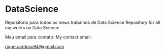 # DataScience
Repositório para todos os meus trabalhos de Data Science
Repository for all my works on Data Science

Meu email para contato:
My contact email:

rique.cardoso94@gmail.com
